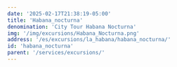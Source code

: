 ```yaml
---
date: '2025-02-17T21:38:19-05:00'
title: 'Habana_nocturna'
denomination: 'City Tour Habana Nocturna'
img: '/img/excursions/Habana_Nocturna.png'
address: '/es/excursions/la_habana/habana_nocturna/'
id: 'habana_nocturna'
parent: '/services/excursions/'
---
```

